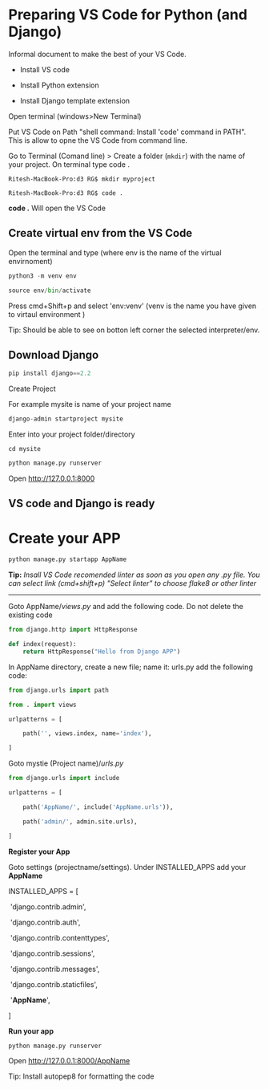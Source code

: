 # **Preparing VS Code for Python (and Django)**

Informal document to make the best of your VS Code. 

- Install VS code
- Install Python extension

- Install Django template extension


Open terminal (windows>New Terminal)

Put VS Code on Path "shell command: Install 'code' command in PATH". This is allow to opne the VS Code from command line. 

Go to Terminal (Comand line) > Create a folder (`mkdir`) with the name of your project. On terminal type code .

`Ritesh-MacBook-Pro:d3 RG$ mkdir myproject`

`Ritesh-MacBook-Pro:d3 RG$ code .`

**code .** Will open the VS Code 



## **Create virtual env from the VS Code**

Open the terminal and type (where env is the name of the virtual envirnoment) 

```python
python3 -m venv env

source env/bin/activate
```

Press cmd+Shift+p and select 'env:venv' (venv is the name you have given to virtaul environment )

Tip: Should be able to see on botton left corner the selected interpreter/env. 

## **Download Django** 

```python
pip install django==2.2
```

Create Project

For example mysite is name of your project name

```python
django-admin startproject mysite 
```

Enter into your project folder/directory

`cd mysite`

```python
python manage.py runserver
```

Open http://127.0.0.1:8000

## **VS code and Django is ready** 



# Create your APP 

```python
python manage.py startapp AppName
```

**Tip:** *Insall VS Code recomended linter as soon as you open any .py file. You can select link (cmd+shift+p) "Select linter" to choose flake8 or other linter*

------

Goto AppName/*views.py* and add the following code. Do not delete the existing code

```python
from django.http import HttpResponse

def index(request):
    return HttpResponse("Hello from Django APP")
```

In AppName directory, create a new file; name it: urls.py add the following code:

```python
from django.urls import path

from . import views

urlpatterns = [

​    path('', views.index, name='index'),

]
```

Goto mystie (Project name)/*urls.py*

```python
from django.urls import include

urlpatterns = [

​    path('AppName/', include('AppName.urls')),

​    path('admin/', admin.site.urls),

]
```



**Register your App**

Goto settings (projectname/settings). Under INSTALLED_APPS add your **AppName**

INSTALLED_APPS = [

​    'django.contrib.admin',

​    'django.contrib.auth',

​    'django.contrib.contenttypes',

​    'django.contrib.sessions',

​    'django.contrib.messages',

​    'django.contrib.staticfiles',

​    '**AppName**',

]



**Run your app**

```python
python manage.py runserver
```

Open http://127.0.0.1:8000/AppName



Tip: Install autopep8 for formatting the code





